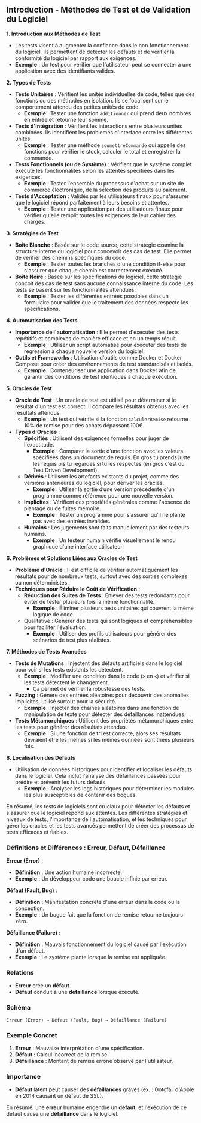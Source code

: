 ## Introduction - Méthodes de Test et de Validation du Logiciel

**1. Introduction aux Méthodes de Test**

- Les tests visent à augmenter la confiance dans le bon fonctionnement du logiciel. Ils permettent de détecter les défauts et de vérifier la conformité du logiciel par rapport aux exigences.
- **Exemple** : Un test pour vérifier que l'utilisateur peut se connecter à une application avec des identifiants valides.

**2. Types de Tests**

- **Tests Unitaires** : Vérifient les unités individuelles de code, telles que des fonctions ou des méthodes en isolation. Ils se focalisent sur le comportement attendu des petites unités de code.
  - **Exemple** : Tester une fonction `additionner` qui prend deux nombres en entrée et retourne leur somme.
- **Tests d'Intégration** : Vérifient les interactions entre plusieurs unités combinées. Ils identifient les problèmes d'interface entre les différentes unités.
  - **Exemple** : Tester une méthode `soumettreCommande` qui appelle des fonctions pour vérifier le stock, calculer le total et enregistrer la commande.
- **Tests Fonctionnels (ou de Système)** : Vérifient que le système complet exécute les fonctionnalités selon les attentes spécifiées dans les exigences.
  - **Exemple** : Tester l'ensemble du processus d'achat sur un site de commerce électronique, de la sélection des produits au paiement.
- **Tests d'Acceptation** : Validés par les utilisateurs finaux pour s'assurer que le logiciel répond parfaitement à leurs besoins et attentes.
  - **Exemple** : Tester une application par des utilisateurs finaux pour vérifier qu'elle remplit toutes les exigences de leur cahier des charges.

**3. Stratégies de Test**

- **Boîte Blanche** : Basée sur le code source, cette stratégie examine la structure interne du logiciel pour concevoir des cas de test. Elle permet de vérifier des chemins spécifiques du code.
  - **Exemple** : Tester toutes les branches d'une condition if-else pour s'assurer que chaque chemin est correctement exécuté.
- **Boîte Noire** : Basée sur les spécifications du logiciel, cette stratégie conçoit des cas de test sans aucune connaissance interne du code. Les tests se basent sur les fonctionnalités attendues.
  - **Exemple** : Tester les différentes entrées possibles dans un formulaire pour valider que le traitement des données respecte les spécifications.

**4. Automatisation des Tests**

- **Importance de l'automatisation** : Elle permet d'exécuter des tests répétitifs et complexes de manière efficace et en un temps réduit.
  - **Exemple** : Utiliser un script automatisé pour exécuter des tests de régression à chaque nouvelle version du logiciel.
- **Outils et Frameworks** : Utilisation d'outils comme Docker et Docker Compose pour créer des environnements de test standardisés et isolés.
  - **Exemple** : Conteneuriser une application dans Docker afin de garantir des conditions de test identiques à chaque exécution.

**5. Oracles de Test**

- **Oracle de Test** : Un oracle de test est utilisé pour déterminer si le résultat d'un test est correct. Il compare les résultats obtenus avec les résultats attendus.
  - **Exemple** : Un test qui vérifie si la fonction `calculerRemise` retourne 10% de remise pour des achats dépassant 100€.
- **Types d'Oracles** :
  - **Spécifiés** : Utilisent des exigences formelles pour juger de l'exactitude.
    - **Exemple** : Comparer la sortie d’une fonction avec les valeurs spécifiées dans un document de requis.
      En gros tu prends juste les requis pis tu regardes si tu les respectes (en gros c'est du Test Driven Development).
  - **Dérivés** : Utilisent les artefacts existants du projet, comme des versions antérieures du logiciel, pour dériver les oracles.
    - **Exemple** : Utiliser la sortie d’une version précédente d'un programme comme référence pour une nouvelle version.
  - **Implicites** : Vérifient des propriétés générales comme l'absence de plantage ou de fuites mémoire.
    - **Exemple** : Tester un programme pour s’assurer qu’il ne plante pas avec des entrées invalides.
  - **Humains** : Les jugements sont faits manuellement par des testeurs humains.
    - **Exemple** : Un testeur humain vérifie visuellement le rendu graphique d'une interface utilisateur.

**6. Problèmes et Solutions Liées aux Oracles de Test**

- **Problème d'Oracle** : Il est difficile de vérifier automatiquement les résultats pour de nombreux tests, surtout avec des sorties complexes ou non déterministes.
- **Techniques pour Réduire le Coût de Vérification** :
  - **Réduction des Suites de Tests** : Enlever des tests redondants pour éviter de tester plusieurs fois la même fonctionnalité.
    - **Exemple** : Éliminer plusieurs tests unitaires qui couvrent la même logique de code.
  - Qualitative : Générer des tests qui sont logiques et compréhensibles pour faciliter l'évaluation.
    - **Exemple** : Utiliser des profils utilisateurs pour générer des scénarios de test plus réalistes.

**7. Méthodes de Tests Avancées**

- **Tests de Mutations** : Injectent des défauts artificiels dans le logiciel pour voir si les tests existants les détectent.
  - **Exemple** : Modifier une condition dans le code (`>` en `<`) et vérifier si les tests détectent le changement.
    - Ça permet de vérifier la robustesse des tests.
- **Fuzzing** : Génère des entrées aléatoires pour découvrir des anomalies implicites, utilisé surtout pour la sécurité.
  - **Exemple** : Injecter des chaînes aléatoires dans une fonction de manipulation de texte pour détecter des défaillances inattendues.
- **Tests Métamorphiques** : Utilisent des propriétés métamorphiques entre les tests pour générer des résultats attendus.
  - **Exemple** : Si une fonction de tri est correcte, alors ses résultats devraient être les mêmes si les mêmes données sont triées plusieurs fois.

**8. Localisation des Défauts**

- Utilisation de données historiques pour identifier et localiser les défauts dans le logiciel. Cela inclut l'analyse des défaillances passées pour prédire et prévenir les futurs défauts.
  - **Exemple** : Analyser les logs historiques pour déterminer les modules les plus susceptibles de contenir des bogues.

En résumé, les tests de logiciels sont cruciaux pour détecter les défauts et s'assurer que le logiciel répond aux attentes. Les différentes stratégies et niveaux de tests, l'importance de l'automatisation, et les techniques pour gérer les oracles et les tests avancés permettent de créer des processus de tests efficaces et fiables.

### Définitions et Différences : Erreur, Défaut, Défaillance

**Erreur (Error)** :

- **Définition** : Une action humaine incorrecte.
- **Exemple** : Un développeur code une boucle infinie par erreur.

**Défaut (Fault, Bug)** :

- **Définition** : Manifestation concrète d'une erreur dans le code ou la conception.
- **Exemple** : Un bogue fait que la fonction de remise retourne toujours zéro.

**Défaillance (Failure)** :

- **Définition** : Mauvais fonctionnement du logiciel causé par l'exécution d'un défaut.
- **Exemple** : Le système plante lorsque la remise est appliquée.

### Relations

- **Erreur** crée un **défaut**.
- **Défaut** conduit à une **défaillance** lorsque exécuté.

### Schéma

```plaintext
Erreur (Error) → Défaut (Fault, Bug) → Défaillance (Failure)
```

### Exemple Concret

1. **Erreur** : Mauvaise interprétation d'une spécification.
2. **Défaut** : Calcul incorrect de la remise.
3. **Défaillance** : Montant de remise erroné observé par l'utilisateur.

### Importance

- **Défaut** latent peut causer des **défaillances** graves (ex. : Gotofail d'Apple en 2014 causant un défaut de SSL).

En résumé, une **erreur** humaine engendre un **défaut**, et l'exécution de ce défaut cause une **défaillance** dans le logiciel.
